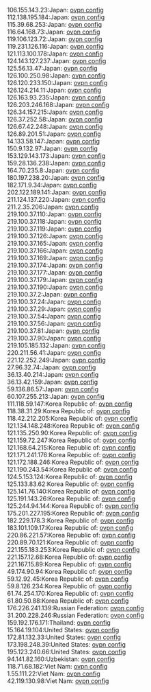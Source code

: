 106.155.143.23:Japan: [ovpn config](vpn/106_155_143_23.ovpn)  
112.138.195.184:Japan: [ovpn config](vpn/112_138_195_184.ovpn)  
115.39.68.253:Japan: [ovpn config](vpn/115_39_68_253.ovpn)  
116.64.168.73:Japan: [ovpn config](vpn/116_64_168_73.ovpn)  
119.106.123.72:Japan: [ovpn config](vpn/119_106_123_72.ovpn)  
119.231.126.116:Japan: [ovpn config](vpn/119_231_126_116.ovpn)  
121.113.100.178:Japan: [ovpn config](vpn/121_113_100_178.ovpn)  
124.143.127.237:Japan: [ovpn config](vpn/124_143_127_237.ovpn)  
125.56.13.47:Japan: [ovpn config](vpn/125_56_13_47.ovpn)  
126.100.250.98:Japan: [ovpn config](vpn/126_100_250_98.ovpn)  
126.120.233.150:Japan: [ovpn config](vpn/126_120_233_150.ovpn)  
126.124.214.11:Japan: [ovpn config](vpn/126_124_214_11.ovpn)  
126.163.93.235:Japan: [ovpn config](vpn/126_163_93_235.ovpn)  
126.203.246.168:Japan: [ovpn config](vpn/126_203_246_168.ovpn)  
126.34.157.215:Japan: [ovpn config](vpn/126_34_157_215.ovpn)  
126.37.252.58:Japan: [ovpn config](vpn/126_37_252_58.ovpn)  
126.67.42.248:Japan: [ovpn config](vpn/126_67_42_248.ovpn)  
126.89.201.51:Japan: [ovpn config](vpn/126_89_201_51.ovpn)  
14.133.58.147:Japan: [ovpn config](vpn/14_133_58_147.ovpn)  
150.9.132.97:Japan: [ovpn config](vpn/150_9_132_97.ovpn)  
153.129.143.173:Japan: [ovpn config](vpn/153_129_143_173.ovpn)  
159.28.136.238:Japan: [ovpn config](vpn/159_28_136_238.ovpn)  
164.70.235.8:Japan: [ovpn config](vpn/164_70_235_8.ovpn)  
180.197.238.20:Japan: [ovpn config](vpn/180_197_238_20.ovpn)  
182.171.9.34:Japan: [ovpn config](vpn/182_171_9_34.ovpn)  
202.122.189.141:Japan: [ovpn config](vpn/202_122_189_141.ovpn)  
211.124.137.220:Japan: [ovpn config](vpn/211_124_137_220.ovpn)  
211.2.35.206:Japan: [ovpn config](vpn/211_2_35_206.ovpn)  
219.100.37.110:Japan: [ovpn config](vpn/219_100_37_110.ovpn)  
219.100.37.118:Japan: [ovpn config](vpn/219_100_37_118.ovpn)  
219.100.37.119:Japan: [ovpn config](vpn/219_100_37_119.ovpn)  
219.100.37.126:Japan: [ovpn config](vpn/219_100_37_126.ovpn)  
219.100.37.165:Japan: [ovpn config](vpn/219_100_37_165.ovpn)  
219.100.37.166:Japan: [ovpn config](vpn/219_100_37_166.ovpn)  
219.100.37.169:Japan: [ovpn config](vpn/219_100_37_169.ovpn)  
219.100.37.174:Japan: [ovpn config](vpn/219_100_37_174.ovpn)  
219.100.37.177:Japan: [ovpn config](vpn/219_100_37_177.ovpn)  
219.100.37.179:Japan: [ovpn config](vpn/219_100_37_179.ovpn)  
219.100.37.190:Japan: [ovpn config](vpn/219_100_37_190.ovpn)  
219.100.37.2:Japan: [ovpn config](vpn/219_100_37_2.ovpn)  
219.100.37.24:Japan: [ovpn config](vpn/219_100_37_24.ovpn)  
219.100.37.29:Japan: [ovpn config](vpn/219_100_37_29.ovpn)  
219.100.37.54:Japan: [ovpn config](vpn/219_100_37_54.ovpn)  
219.100.37.56:Japan: [ovpn config](vpn/219_100_37_56.ovpn)  
219.100.37.81:Japan: [ovpn config](vpn/219_100_37_81.ovpn)  
219.100.37.90:Japan: [ovpn config](vpn/219_100_37_90.ovpn)  
219.105.185.132:Japan: [ovpn config](vpn/219_105_185_132.ovpn)  
220.211.56.41:Japan: [ovpn config](vpn/220_211_56_41.ovpn)  
221.12.252.249:Japan: [ovpn config](vpn/221_12_252_249.ovpn)  
27.96.32.74:Japan: [ovpn config](vpn/27_96_32_74.ovpn)  
36.13.40.214:Japan: [ovpn config](vpn/36_13_40_214.ovpn)  
36.13.42.159:Japan: [ovpn config](vpn/36_13_42_159.ovpn)  
59.136.86.57:Japan: [ovpn config](vpn/59_136_86_57.ovpn)  
60.107.255.213:Japan: [ovpn config](vpn/60_107_255_213.ovpn)  
111.118.59.147:Korea Republic of: [ovpn config](vpn/111_118_59_147.ovpn)  
118.38.31.29:Korea Republic of: [ovpn config](vpn/118_38_31_29.ovpn)  
118.42.212.205:Korea Republic of: [ovpn config](vpn/118_42_212_205.ovpn)  
121.134.148.248:Korea Republic of: [ovpn config](vpn/121_134_148_248.ovpn)  
121.135.250.90:Korea Republic of: [ovpn config](vpn/121_135_250_90.ovpn)  
121.159.72.247:Korea Republic of: [ovpn config](vpn/121_159_72_247.ovpn)  
121.168.64.215:Korea Republic of: [ovpn config](vpn/121_168_64_215.ovpn)  
121.171.241.176:Korea Republic of: [ovpn config](vpn/121_171_241_176.ovpn)  
121.172.188.246:Korea Republic of: [ovpn config](vpn/121_172_188_246.ovpn)  
121.190.243.54:Korea Republic of: [ovpn config](vpn/121_190_243_54.ovpn)  
124.5.153.124:Korea Republic of: [ovpn config](vpn/124_5_153_124.ovpn)  
125.133.83.62:Korea Republic of: [ovpn config](vpn/125_133_83_62.ovpn)  
125.141.76.140:Korea Republic of: [ovpn config](vpn/125_141_76_140.ovpn)  
125.191.143.26:Korea Republic of: [ovpn config](vpn/125_191_143_26.ovpn)  
125.244.94.144:Korea Republic of: [ovpn config](vpn/125_244_94_144.ovpn)  
175.201.227.195:Korea Republic of: [ovpn config](vpn/175_201_227_195.ovpn)  
182.229.178.3:Korea Republic of: [ovpn config](vpn/182_229_178_3.ovpn)  
183.101.109.17:Korea Republic of: [ovpn config](vpn/183_101_109_17.ovpn)  
220.86.221.57:Korea Republic of: [ovpn config](vpn/220_86_221_57.ovpn)  
220.89.70.121:Korea Republic of: [ovpn config](vpn/220_89_70_121.ovpn)  
221.155.183.253:Korea Republic of: [ovpn config](vpn/221_155_183_253.ovpn)  
221.157.12.68:Korea Republic of: [ovpn config](vpn/221_157_12_68.ovpn)  
221.167.15.89:Korea Republic of: [ovpn config](vpn/221_167_15_89.ovpn)  
49.174.90.94:Korea Republic of: [ovpn config](vpn/49_174_90_94.ovpn)  
59.12.92.45:Korea Republic of: [ovpn config](vpn/59_12_92_45.ovpn)  
59.8.126.234:Korea Republic of: [ovpn config](vpn/59_8_126_234.ovpn)  
61.74.254.170:Korea Republic of: [ovpn config](vpn/61_74_254_170.ovpn)  
61.80.50.88:Korea Republic of: [ovpn config](vpn/61_80_50_88.ovpn)  
176.226.241.139:Russian Federation: [ovpn config](vpn/176_226_241_139.ovpn)  
31.200.228.246:Russian Federation: [ovpn config](vpn/31_200_228_246.ovpn)  
159.192.176.171:Thailand: [ovpn config](vpn/159_192_176_171.ovpn)  
15.164.19.104:United States: [ovpn config](vpn/15_164_19_104.ovpn)  
172.81.132.33:United States: [ovpn config](vpn/172_81_132_33.ovpn)  
173.198.248.39:United States: [ovpn config](vpn/173_198_248_39.ovpn)  
195.123.240.66:United States: [ovpn config](vpn/195_123_240_66.ovpn)  
94.141.82.160:Uzbekistan: [ovpn config](vpn/94_141_82_160.ovpn)  
118.71.68.182:Viet Nam: [ovpn config](vpn/118_71_68_182.ovpn)  
1.55.111.22:Viet Nam: [ovpn config](vpn/1_55_111_22.ovpn)  
42.119.130.98:Viet Nam: [ovpn config](vpn/42_119_130_98.ovpn)  

